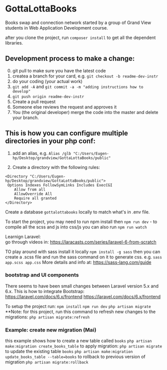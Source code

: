 # GottaLottaBooks
Books swap and connection network 
started by a group of Grand View students in Web Application Development course.

after you clone the project, run `composer install` to get all the dependent libraries. 

## Development process to make a change:
0) git pull to make sure you have the latest code
1) createa a branch for your card, e.g. `git checkout -b readme-dev-instr`  
2) do your coding (your actual work)
3) `git add -A`  and `git commit -a -m "adding instructions how to develop"` 
4) `git push origin readme-dev-instr`
5) Create a pull request 
6) Someone else reviews the request and approves it
7) You (the original developer) merge the code into the master and delete your branch.


## This is how you can configure multiple directories in your php conf:
1) add an alias, e.g. 
`Alias /glb "C:/Users/Eugen-hp/Desktop/grandview/GottaLottaBooks/public"`

2) Create a directory with the following rules:  

```
<Directory "C:/Users/Eugen-hp/Desktop/grandview/GottaLottaBooks/public">
 Options Indexes FollowSymLinks Includes ExecCGI
	Allow from all
	AllowOverride All
	Require all granted
</Directory>
```


Create a database `gottalottabooks` locally to match what's in .env file. 

To start the project, you may need to run npm install
then `npm run dev` - to compile all the scss and js into css/js
you can also run `npm run watch`


Learnign Laravel:  
go through videos in: https://laracasts.com/series/laravel-6-from-scratch


TO play around with sass install it locally
`npm install -g sass`
then you can create a .scss file and run the sass command on it to generate css. e.g. `sass app.scss app.css`
More details and info at: https://sass-lang.com/guide



### bootstrap and UI components
There seems to have been small changes between Laravel version 5.x and 6.x.
This is how to integrate Bootstrap: https://laravel.com/docs/6.x/frontend 
https://laravel.com/docs/6.x/frontend


To setup the project run:
`npm install`
`npm run dev`
`php artisan migrate`
**Note: for this project, run this command to refresh new changes to the migrations:
`php artisan migrate:refresh`

### Example: create new migration (Mai)
this example shows how to create a new table called `books`
`php artisan make:migration create_books_table`
to apply migration:
`php artisan migrate`
to update the existing table `books`
`php artisan make:migration update_books_table --table=books`
to rollback to previous version of migration
`php artisan migrate:rollback`
